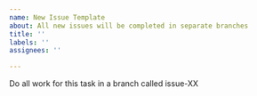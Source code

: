 ```yaml
---
name: New Issue Template
about: All new issues will be completed in separate branches
title: ''
labels: ''
assignees: ''

---
```


Do all work for this task in a branch called issue-XX

